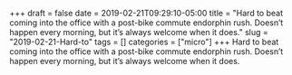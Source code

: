 +++draft = falsedate = 2019-02-21T09:29:10-05:00title = "Hard to beat coming into the office with a post-bike commute endorphin rush. Doesn’t happen every morning, but it’s always welcome when it does."slug = "2019-02-21-Hard-to"tags = []categories = ["micro"]+++Hard to beat coming into the office with a post-bike commute endorphin rush. Doesn’t happen every morning, but it’s always welcome when it does.